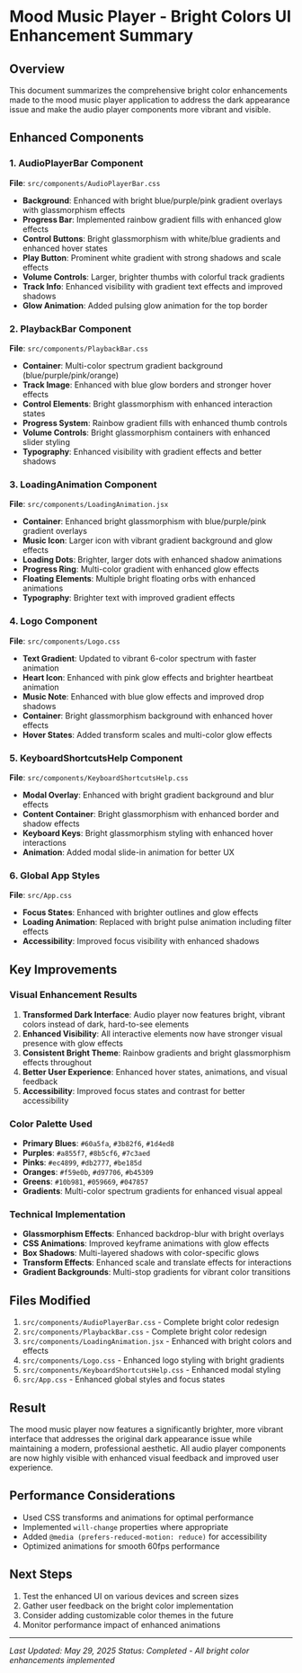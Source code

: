 # Mood Music Player - Bright Colors UI Enhancement Summary

## Overview
This document summarizes the comprehensive bright color enhancements made to the mood music player application to address the dark appearance issue and make the audio player components more vibrant and visible.

## Enhanced Components

### 1. AudioPlayerBar Component
**File**: `src/components/AudioPlayerBar.css`
- **Background**: Enhanced with bright blue/purple/pink gradient overlays with glassmorphism effects
- **Progress Bar**: Implemented rainbow gradient fills with enhanced glow effects
- **Control Buttons**: Bright glassmorphism with white/blue gradients and enhanced hover states
- **Play Button**: Prominent white gradient with strong shadows and scale effects
- **Volume Controls**: Larger, brighter thumbs with colorful track gradients
- **Track Info**: Enhanced visibility with gradient text effects and improved shadows
- **Glow Animation**: Added pulsing glow animation for the top border

### 2. PlaybackBar Component  
**File**: `src/components/PlaybackBar.css`
- **Container**: Multi-color spectrum gradient background (blue/purple/pink/orange)
- **Track Image**: Enhanced with blue glow borders and stronger hover effects
- **Control Elements**: Bright glassmorphism with enhanced interaction states
- **Progress System**: Rainbow gradient fills with enhanced thumb controls
- **Volume Controls**: Bright glassmorphism containers with enhanced slider styling
- **Typography**: Enhanced visibility with gradient effects and better shadows

### 3. LoadingAnimation Component
**File**: `src/components/LoadingAnimation.jsx`
- **Container**: Enhanced bright glassmorphism with blue/purple/pink gradient overlays
- **Music Icon**: Larger icon with vibrant gradient background and glow effects
- **Loading Dots**: Brighter, larger dots with enhanced shadow animations
- **Progress Ring**: Multi-color gradient with enhanced glow effects
- **Floating Elements**: Multiple bright floating orbs with enhanced animations
- **Typography**: Brighter text with improved gradient effects

### 4. Logo Component
**File**: `src/components/Logo.css`
- **Text Gradient**: Updated to vibrant 6-color spectrum with faster animation
- **Heart Icon**: Enhanced with pink glow effects and brighter heartbeat animation
- **Music Note**: Enhanced with blue glow effects and improved drop shadows
- **Container**: Bright glassmorphism background with enhanced hover effects
- **Hover States**: Added transform scales and multi-color glow effects

### 5. KeyboardShortcutsHelp Component
**File**: `src/components/KeyboardShortcutsHelp.css`
- **Modal Overlay**: Enhanced with bright gradient background and blur effects
- **Content Container**: Bright glassmorphism with enhanced border and shadow effects
- **Keyboard Keys**: Bright glassmorphism styling with enhanced hover interactions
- **Animation**: Added modal slide-in animation for better UX

### 6. Global App Styles
**File**: `src/App.css`
- **Focus States**: Enhanced with brighter outlines and glow effects
- **Loading Animation**: Replaced with bright pulse animation including filter effects
- **Accessibility**: Improved focus visibility with enhanced shadows

## Key Improvements

### Visual Enhancement Results
1. **Transformed Dark Interface**: Audio player now features bright, vibrant colors instead of dark, hard-to-see elements
2. **Enhanced Visibility**: All interactive elements now have stronger visual presence with glow effects
3. **Consistent Bright Theme**: Rainbow gradients and bright glassmorphism effects throughout
4. **Better User Experience**: Enhanced hover states, animations, and visual feedback
5. **Accessibility**: Improved focus states and contrast for better accessibility

### Color Palette Used
- **Primary Blues**: `#60a5fa`, `#3b82f6`, `#1d4ed8`
- **Purples**: `#a855f7`, `#8b5cf6`, `#7c3aed`
- **Pinks**: `#ec4899`, `#db2777`, `#be185d`
- **Oranges**: `#f59e0b`, `#d97706`, `#b45309`
- **Greens**: `#10b981`, `#059669`, `#047857`
- **Gradients**: Multi-color spectrum gradients for enhanced visual appeal

### Technical Implementation
- **Glassmorphism Effects**: Enhanced backdrop-blur with bright overlays
- **CSS Animations**: Improved keyframe animations with glow effects
- **Box Shadows**: Multi-layered shadows with color-specific glows
- **Transform Effects**: Enhanced scale and translate effects for interactions
- **Gradient Backgrounds**: Multi-stop gradients for vibrant color transitions

## Files Modified
1. `src/components/AudioPlayerBar.css` - Complete bright color redesign
2. `src/components/PlaybackBar.css` - Complete bright color redesign  
3. `src/components/LoadingAnimation.jsx` - Enhanced with bright colors and effects
4. `src/components/Logo.css` - Enhanced logo styling with bright gradients
5. `src/components/KeyboardShortcutsHelp.css` - Enhanced modal styling
6. `src/App.css` - Enhanced global styles and focus states

## Result
The mood music player now features a significantly brighter, more vibrant interface that addresses the original dark appearance issue while maintaining a modern, professional aesthetic. All audio player components are now highly visible with enhanced visual feedback and improved user experience.

## Performance Considerations
- Used CSS transforms and animations for optimal performance
- Implemented `will-change` properties where appropriate
- Added `@media (prefers-reduced-motion: reduce)` for accessibility
- Optimized animations for smooth 60fps performance

## Next Steps
1. Test the enhanced UI on various devices and screen sizes
2. Gather user feedback on the bright color implementation
3. Consider adding customizable color themes in the future
4. Monitor performance impact of enhanced animations

---
*Last Updated: May 29, 2025*
*Status: Completed - All bright color enhancements implemented*
